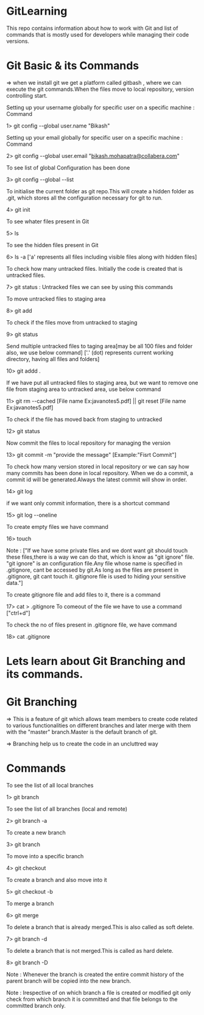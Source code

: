 # GitLearning

This repo contains information about how to work with Git and list of commands that is mostly used for developers while managing their code versions.


Git Basic & its Commands
========================
=> when we install git we get a platform called gitbash , where we can execute the git commands.When the files move to local repository,
version controlling start.

Setting up your username globally for specific user on a specific machine : Command

1> git config --global user.name "Bikash"

Setting up your email globally for specific user on a specific machine : Command

2> git config --global user.email "bikash.mohapatra@collabera.com"

To see list of global Configuration has been done

3> git config --global --list

To initialise the current folder as git repo.This will create a hidden folder as .git, which stores all the configuration necessary for git to run.

4> git init

To see whater files present in Git

5> ls

To see the hidden files present in Git

6> ls -a  ['a' represents all files including visible files along with hidden files]

To check how many untracked files. Initially the code is created that is untracked files.

7> git status : Untracked files we can see by using this commands

To move untracked files to staging area

8> git add <filename>

To check if the files move from untracked to staging

9> git status

Send multiple untracked files to taging area[may be all 100 files  and folder also, we use below command]
['.' (dot) represents current working directory, having all files and folders]

10> git addd .

If we have put all untracked files to staging area, but we want to remove one file from staging area to untracked area, use below command

11> git rm --cached <filename>   [File name Ex:javanotes5.pdf]  || git reset <filename> [File name Ex:javanotes5.pdf]

To check if the file has moved back from staging to untracked

12> git status

Now commit the files to local repository for managing the version

13> git commit -m "provide the message"  [Example:"Fisrt Commit"]

To check how many version stored in local repository or we can say how many commits has been done in local repository.
When we do a commit, a commit id will be generated.Always the latest commit will show in order.

14> git log

if we want only commit information, there is a shortcut command

15> git log --oneline

To create empty files we have command

16> touch <filename1> <filename2> <filename3> <filename4>

Note : ["If we have some private files and we dont want git should touch these files,there is a way we can do that, which is know as "git ignore" file.
"git ignore" is an configuration file.Any file whose name is specified in .gitignore, cant be accessed by git.As long as the files are present in 
.gitignore, git cant touch it. gitignore file is used to hiding your sensitive data."]

To create gitignore file and add files to it, there is a command

17> cat > .gitignore
<filename1>
<filename2>
<filename3>
<filename4>
To comeout of the file we have to use a command ["ctrl+d"]

To check the no of files present in .gitignore file, we have command 

18> cat .gitignore
  

  
Lets learn about Git Branching and its commands.
================================================
  
Git Branching
=============
=> This is a feature of git which allows team members to create code related to
various functionalities on different branches and later merge with them with the 
"master" branch.Master is the default branch of git.

=> Branching help us to create the code in an uncluttred way

Commands
========

To see the list of all local branches

1> git branch

To see the list of all branches (local and remote)

2> git branch -a

To create a new branch

3> git branch <branch-name>

To move into a specific branch

4> git checkout <branch-name>

To create a branch and also move into it

5> git checkout -b <branch-name>

To merge a branch

6> git merge <branch-name>

To delete a branch that is already merged.This is also called as soft delete.

7> git branch -d <branch-name>

To delete a branch that is not merged.This is called as hard delete. 

8> git branch -D <branch-name>

Note : Whenever the branch is created the entire commit history of the
parent branch will be copied into the new branch.

Note : Irespective of on which branch a file is created or modified git
only check from which branch it is committed and that file belongs to the committed branch only.
